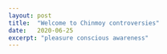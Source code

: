```yaml
---
layout: post
title:  "Welcome to Chinmoy controversies"
date:   2020-06-25
excerpt: "pleasure conscious awareness"
---
```

